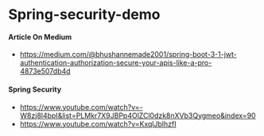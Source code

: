 # Spring-security-demo
#### Article On Medium
+ https://medium.com/@bhushannemade2001/spring-boot-3-1-jwt-authentication-authorization-secure-your-apis-like-a-pro-4873e507db4d
#### Spring Security
+ https://www.youtube.com/watch?v=-W8zj8l4bpI&list=PLMkr7X9JBPp4OlZCl0dzk8nXVb3Qygmeo&index=90
+ https://www.youtube.com/watch?v=KxqlJblhzfI
